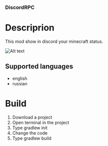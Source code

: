 ### DiscordRPC
# Descriprion
This mod show in discord your minecraft status.

![Alt text](https://cdn-raw.modrinth.com/data/iNU1UQcw/images/f05b904ad665d718c6b5e25ce7372bcf99740b96.png)

## Supported languages
- english
- russian

# Build
1. Download a project
2. Open terminal in the project
3. Type gradlew init
4. Change the code
5. Type gradlew build
